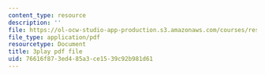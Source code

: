 ```yaml
---
content_type: resource
description: ''
file: https://ol-ocw-studio-app-production.s3.amazonaws.com/courses/res-9-003-brains-minds-and-machines-summer-course-summer-2015/76616f873ed485a3ce1539c92b981d61_GXuI9fKDxso.pdf
file_type: application/pdf
resourcetype: Document
title: 3play pdf file
uid: 76616f87-3ed4-85a3-ce15-39c92b981d61
---
```

